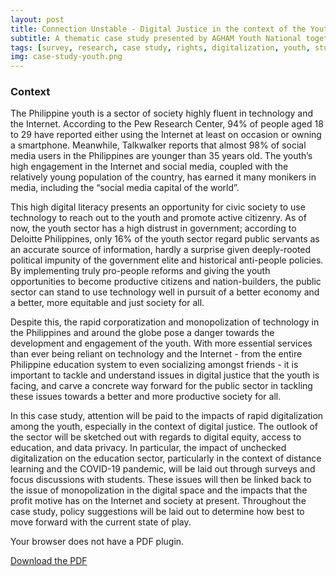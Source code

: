 ```yaml
---
layout: post
title: Connection Unstable - Digital Justice in the context of the Youth and Student Sector
subtitle: A thematic case study presented by AGHAM Youth National together with the Computer Professionals' Union and World Association for Christian Communication
tags: [survey, research, case study, rights, digitalization, youth, students, online learning, education, digital equity, data privacy, COVID19, monopolization]
img: case-study-youth.png
---
```


### Context

The Philippine youth is a sector of society highly fluent in technology and the Internet. According to the Pew Research Center, 94% of people aged 18 to 29 have reported either using the Internet at least on occasion or owning a smartphone. Meanwhile, Talkwalker reports that almost 98% of social media users in the Philippines are younger than 35 years old. The youth’s high engagement in the Internet and social media, coupled with the relatively young population of the country, has earned it many monikers in media, including the “social media capital of the world”.

<!--more-->

This high digital literacy presents an opportunity for civic society to use technology to reach out to the youth and promote active citizenry. As of now, the youth sector has a high distrust in government; according to Deloitte Philippines, only 16% of the youth sector regard public servants as an accurate source of information, hardly a surprise given deeply-rooted political impunity of the government elite and historical anti-people policies. By implementing truly pro-people reforms and giving the youth opportunities to become productive citizens and nation-builders, the public sector can stand to use technology well in pursuit of a better economy and a better, more equitable and just society for all.

Despite this, the rapid corporatization and monopolization of technology in the Philippines and around the globe pose a danger towards the development and engagement of the youth. With more essential services than ever being reliant on technology and the Internet - from the entire Philippine education system to even socializing amongst friends - it is important to tackle and understand issues in digital justice that the youth is facing, and carve a concrete way forward for the public sector in tackling these issues towards a better and more productive society for all.

In this case study, attention will be paid to the impacts of rapid digitalization among the youth, especially in the context of digital justice. The outlook of the sector will be sketched out with regards to digital equity, access to education, and data privacy. In particular, the impact of unchecked digitalization on the education sector, particularly in the context of distance learning and the COVID-19 pandemic, will be laid out through surveys and focus discussions with students. These issues will then be linked back to the issue of monopolization in the digital space and the impacts that the profit motive has on the Internet and society at present. Throughout the case study, policy suggestions will be laid out to determine how best to move forward with the current state of play.

<object id="pdf-viewer" data="/assets/pdf/ConnectionUnstable_ Digital-justice-in-the-context-of-the-youth-and-student-sector.pdf" type='application/pdf'>
  <div class="content action">
    <p>Your browser does not have a PDF plugin.</p>
    <p><a href="/assets/pdf/ConnectionUnstable_ Digital-justice-in-the-context-of-the-youth-and-student-sector.pdf" download>Download the PDF</a></p>
  </div>
</object>
